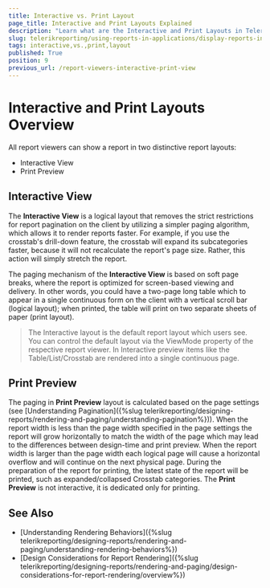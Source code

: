 ```yaml
---
title: Interactive vs. Print Layout
page_title: Interactive and Print Layouts Explained
description: "Learn what are the Interactive and Print Layouts in Telerik Reporting Report Viewers and what is the difference between them."
slug: telerikreporting/using-reports-in-applications/display-reports-in-applications/interactive-vs.-print-layout
tags: interactive,vs.,print,layout
published: True
position: 9
previous_url: /report-viewers-interactive-print-view
---
```


# Interactive and Print Layouts Overview

All report viewers can show a report in two distinctive report layouts:

* Interactive View
* Print Preview

## Interactive View

The __Interactive View__ is a logical layout that removes the strict restrictions for report pagination on the client by utilizing a simpler paging algorithm, which allows it to render reports faster. For example, if you use the crosstab's drill-down feature, the crosstab will expand its subcategories faster, because it will not recalculate the report's page size. Rather, this action will simply stretch the report.

The paging mechanism of the __Interactive View__ is based on soft page breaks, where the report is optimized for screen-based viewing and delivery. In other words, you could have a two-page long table which to appear in a single continuous form on the client with a vertical scroll bar (logical layout); when printed, the table will print on two separate sheets of paper (print layout).

> The Interactive layout is the default report layout which users see. You can control the default layout via the ViewMode property of the respective report viewer. In Interactive preview items like the Table/List/Crosstab are rendered into a single continuous page.

## Print Preview

The paging in __Print Preview__ layout is calculated based on the page settings (see [Understanding Pagination]({%slug telerikreporting/designing-reports/rendering-and-paging/understanding-pagination%})). When the report width is less than the page width specified in the page settings the report will grow horizontally to match the width of the page which may lead to the differences between design-time and print preview. When the report width is larger than the page width each logical page will cause a horizontal overflow and will continue on the next physical page. During the preparation of the report for printing, the latest state of the report will be printed, such as expanded/collapsed Crosstab categories. The __Print Preview__ is not interactive, it is dedicated only for printing. 
## See Also

* [Understanding Rendering Behaviors]({%slug telerikreporting/designing-reports/rendering-and-paging/understanding-rendering-behaviors%})
* [Design Considerations for Report Rendering]({%slug telerikreporting/designing-reports/rendering-and-paging/design-considerations-for-report-rendering/overview%})
